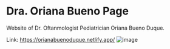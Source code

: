 # Dra. Oriana Bueno Page

Website of Dr. Oftanmologist Pediatrician Oriana Bueno Duque.

Link: https://orianabuenoduque.netlify.app/
![image](https://github.com/Sam3810/Dra.-Page/assets/118696492/ddb18172-3302-4e10-97b4-c2d156dae442)
